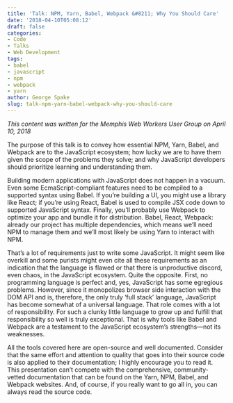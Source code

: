 ```yaml
---
title: 'Talk: NPM, Yarn, Babel, Webpack &#8211; Why You Should Care'
date: '2018-04-10T05:08:12'
draft: false
categories:
- Code
- Talks
- Web Development
tags:
- babel
- javascript
- npm
- webpack
- yarn
author: George Spake
slug: talk-npm-yarn-babel-webpack-why-you-should-care
---
```


_This content was written for the Memphis Web Workers User Group on April 10,
2018_

The purpose of this talk is to convey how essential NPM, Yarn, Babel, and
Webpack are to the JavaScript ecosystem; how lucky we are to have them given
the scope of the problems they solve; and why JavaScript developers should
prioritize learning and understanding them.
<!--more-->
Building modern applications with JavaScript does not happen in a vacuum. Even
some EcmaScript-compliant features need to be compiled to a supported syntax
using Babel. If you’re building a UI, you might use a library like React; if
you’re using React, Babel is used to compile JSX code down to supported
JavaScript syntax. Finally, you’ll probably use Webpack to optimize your app
and bundle it for distribution. Babel, React, Webpack: already our project has
multiple dependencies, which means we’ll need NPM to manage them and we’ll
most likely be using Yarn to interact with NPM.

That’s a lot of requirements just to write some JavaScript. It might seem like
overkill and some purists might even cite all these requirements as an
indication that the language is flawed or that there is unproductive discord,
even chaos, in the JavaScript ecosystem. Quite the opposite. First, no
programming language is perfect and, yes, JavaScript has some egregious
problems. However, since it monopolizes browser side interaction with the DOM
API and is, therefore, the only truly ‘full stack’ language, JavaScript has
become somewhat of a universal language. That role comes with a lot of
responsibility. For such a clunky little language to grow up and fulfill that
responsibility so well is truly exceptional. That is why tools like Babel and
Webpack are a testament to the JavaScript ecosystem’s strengths—not its
weaknesses.

All the tools covered here are open-source and well documented. Consider that
the same effort and attention to quality that goes into their source code is
also applied to their documentation; I highly encourage you to read it. This
presentation can’t compete with the comprehensive, community-vetted
documentation that can be found on the Yarn, NPM, Babel, and Webpack websites.
And, of course, if you really want to go all in, you can always read the
source code.
